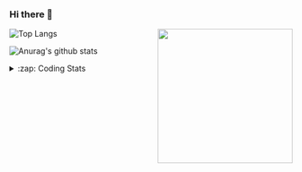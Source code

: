 ### Hi there 👋

<!--
**tao8687/tao8687** is a ✨ _special_ ✨ repository because its `README.md` (this file) appears on your GitHub profile.

Here are some ideas to get you started:

- 🔭 I’m currently working on ...
- 🌱 I’m currently learning ...
- 👯 I’m looking to collaborate on ...
- 🤔 I’m looking for help with ...
- 💬 Ask me about ...
- 📫 How to reach me: ...
- 😄 Pronouns: ...
- ⚡ Fun fact: ...
-->

<img align='right' src="https://media.giphy.com/media/M9gbBd9nbDrOTu1Mqx/giphy.gif" width="240">

  
![Top Langs](https://github-readme-stats.vercel.app/api/top-langs/?username=tao8687&layout=compact&title_color=23238E&text_color=A67D3D)

![Anurag's github stats](https://github-readme-stats.vercel.app/api?username=tao8687&show_icons=true&&text_color=A67D3D&title_color=23238E&show_icons=false&count_private=true&hide=stars)

<details>
  <summary>:zap: Coding Stats</summary>
  <br>
    
<!--START_SECTION:waka-->

```txt
From: 15 July 2025 - To: 22 July 2025

XML                4 hrs 28 mins   ██████▓░░░░░░░░░░░░░░░░░░   26.65 %
Markdown           3 hrs 53 mins   █████▓░░░░░░░░░░░░░░░░░░░   23.14 %
CMake              2 hrs 17 mins   ███▒░░░░░░░░░░░░░░░░░░░░░   13.67 %
Bash               1 hr 39 mins    ██▒░░░░░░░░░░░░░░░░░░░░░░   09.87 %
C++                1 hr 19 mins    ██░░░░░░░░░░░░░░░░░░░░░░░   07.90 %
```

<!--END_SECTION:waka-->
</details>
